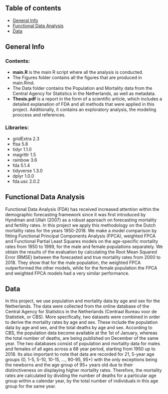 ## Table of contents
* [General Info](#general-info)
* [Functional Data Analysis](#introduction)
* [Data](#data)

## General Info

### Contents:
* **main.R** is the main R script where all the analysis is conducted.
* The Figures folder contains all the figures that are produced in main.Rmd.
* The Data folder contains the Population and Mortality data from the Central Agency for Statistics in the Netherlands, as well as metadata.
* **Thesis.pdf** is a report in the form of a scientific article, which includes a detailed explanation of FDA and all methods that were applied in this project. Additionally, it contains an exploratory analysis, the modeling proccess and references. 

### Libraries:
- gridExtra 2.3
- ftsa 5.8
- tidyr 1.1.0
- magrittr 1.5
- rainbow 3.6
- fda 5.1.4
- tidyverse 1.3.0
- dplyr 1.0.0
- fda.usc 2.0.2


## Functional Data Analysis
Functional Data Analysis (FDA) has received increased attention within the demographic forecasting framework since it was first introduced by Hyndman and Ullah (2007) as a robust approach on forecasting mortality and fertility rates. In this project we apply this methodology on the Dutch mortality rates for the years 1950-2018. We make a model comparison by fitting Functional Principal Components Analysis (FPCA), weighted FPCA
and Functional Partial Least Squares models on the age-specific mortality rates from 1950 to 1999, for the male and female populations separately. We obtain the results of the evaluation by calculating the Root Mean Squared Error (RMSE) between the forecasted and true mortality rates from 2000 to 2018. They show that for the male population, the weighted FPCA outperformed the other models, while for the female population the FPCA and weighted FPCA models had a very similar performance.


## Data
In this project, we use population and mortality data by age and sex for the Netherlands. The data were collected from the online database of the Central Agency for Statistics in the Netherlands
(Centraal Bureau voor de Statistiek, or CBS). More specifically, two datasets were combined in order to derive the mortality rates by age and sex. These include the population data by age and sex, and the total deaths by age and sex. According to CBS, the population data become available at the 1st of January, whereas the total number of deaths, are being published on December of the same year. The two databases consist of population and mortality data for males and females
of all ages across a 68 year period, starting from 1950 up to 2018. Its also important to note that data are recorded for 21, 5-year age groups (0, 1-5, 5-10, 10-15, ..., 90-95, 95+) with the only exceptions being the newborns and the age group of 95+ years old due to their distinctiveness on displaying higher mortality rates. Therefore, the mortality rates are calculated by dividing the number of deaths for a particular age group within a calendar year, by the total number of individuals in this age group for the same year.

